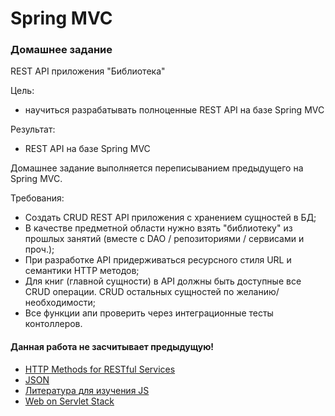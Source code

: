 # Spring MVC

### Домашнее задание
REST API приложения "Библиотека"

Цель: 
- научиться разрабатывать полноценные REST API на базе Spring MVC  

Результат:
- REST API на базе Spring MVC

Домашнее задание выполняется переписыванием предыдущего на Spring MVC.

Требования:
- Создать CRUD REST API приложения с хранением сущностей в БД;   
- В качестве предметной области нужно взять "библиотеку" из прошлых занятий (вместе с DAO / репозиториями / сервисами и проч.);
- При разработке API придерживаться ресурсного стиля URL и семантики HTTP методов;
- Для книг (главной сущности) в API должны быть доступные все CRUD операции. CRUD остальных сущностей по желанию/необходимости;
- Все функции апи проверить через интеграционные тесты контоллеров.


#### Данная работа не засчитывает предыдущую!

* [HTTP Methods for RESTful Services](https://www.restapitutorial.com/lessons/httpmethods.html)
* [JSON](http://www.json.org/json-ru.html)
* [Литература для изучения JS](https://www.dropbox.com/sh/zwnp4y4zpl2pe08/AAAGqfdn991CZUVOoMqIwGS_a?dl=0)
* [Web on Servlet Stack](https://docs.spring.io/spring-framework/docs/current/reference/html/web.html)

